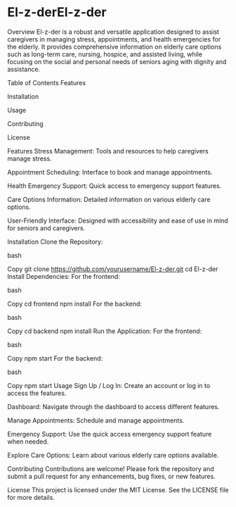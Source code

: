 # El-z-derEl-z-der
Overview
El-z-der is a robust and versatile application designed to assist caregivers in managing stress, appointments, and health emergencies for the elderly. It provides comprehensive information on elderly care options such as long-term care, nursing, hospice, and assisted living, while focusing on the social and personal needs of seniors aging with dignity and assistance.

Table of Contents
Features

Installation

Usage

Contributing

License

Features
Stress Management: Tools and resources to help caregivers manage stress.

Appointment Scheduling: Interface to book and manage appointments.

Health Emergency Support: Quick access to emergency support features.

Care Options Information: Detailed information on various elderly care options.

User-Friendly Interface: Designed with accessibility and ease of use in mind for seniors and caregivers.

Installation
Clone the Repository:

bash

Copy
git clone https://github.com/yourusername/El-z-der.git
cd El-z-der
Install Dependencies: For the frontend:

bash

Copy
cd frontend
npm install
For the backend:

bash

Copy
cd backend
npm install
Run the Application: For the frontend:

bash

Copy
npm start
For the backend:

bash

Copy
npm start
Usage
Sign Up / Log In: Create an account or log in to access the features.

Dashboard: Navigate through the dashboard to access different features.

Manage Appointments: Schedule and manage appointments.

Emergency Support: Use the quick access emergency support feature when needed.

Explore Care Options: Learn about various elderly care options available.

Contributing
Contributions are welcome! Please fork the repository and submit a pull request for any enhancements, bug fixes, or new features.

License
This project is licensed under the MIT License. See the LICENSE file for more details.